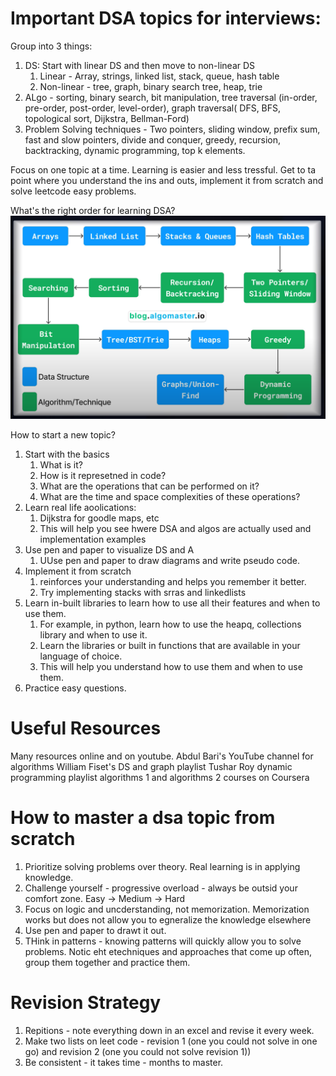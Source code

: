 # Important DSA topics for interviews:

Group into 3 things:
1. DS: Start with linear DS and then move to non-linear DS
   1. Linear - Array, strings, linked list, stack, queue, hash table
   2. Non-linear - tree, graph, binary search tree, heap, trie
2. ALgo - sorting, binary search, bit manipulation, tree traversal (in-order, pre-order, post-order, level-order), graph traversal( DFS, BFS, topological sort, Dijkstra, Bellman-Ford)
3. Problem Solving techniques - Two pointers, sliding window, prefix sum, fast and slow pointers, divide and conquer, greedy, recursion, backtracking, dynamic programming, top k elements. 

Focus on one topic at a time. Learning is easier and less tressful. 
Get to ta point where you understand the ins and outs, implement it from scratch and solve leetcode easy problems.


What's the right order for learning DSA?
![alt text](assets/sequence.png "Sequence of learning DSA")


How to start a new topic?
1. Start with the basics
   1. What is it?
   2. How is it represetned in code?
   3. What are the operations that can be performed on it?
   4. What are the time and space complexities of these operations?
2. Learn real life aoolications:
    1. Dijkstra for goodle maps, etc
    2. This will help you see hwere DSA and algos are actually used and implementation examples
3. Use pen and paper to visualize DS and A
    1. UUse pen and paper to draw diagrams and write pseudo code. 
4. Implement it from scratch
    1. reinforces your understanding and helps you remember it better.       
    2. Try implementing stacks with srras and linkedlists
5. Learn in-built libraries to learn how to use all their features and when to use them.
    1. For example, in python, learn how to use the heapq, collections library and when to use it. 
    1. Learn the libraries or built in functions that are available in your language of choice. 
    2. This will help you understand how to use them and when to use them.
6. Practice easy questions.


   



# Useful Resources
Many resources online and on youtube.
Abdul Bari's YouTube channel for algorithms
William Fiset's DS and graph playlist
Tushar Roy dynamic programming playlist
algorithms 1 and algorithms 2 courses on Coursera
# How to master a dsa topic from scratch

1. Prioritize solving problems over theory. Real learning is in applying knowledge.
2. Challenge yourself - progressive overload - always be outsid your comfort zone. Easy -> Medium -> Hard
3. Focus on logic and uncderstanding, not memorization. Memorization works but does not allow you to egneralize the knowledge elsewhere
4. Use pen and paper to drawt it out.
5. THink in patterns - knowing patterns will quickly allow you to solve problems. Notic eht etechniques and approaches that come up often, group them together and practice them.
   
# Revision Strategy
1. Repitions - note everything down in an excel and revise it every week.
2. Make two lists on leet code - revision 1 (one you could not solve in one go) and revision 2 (one you could not solve revision 1))
3. Be consistent - it takes time - months to master.